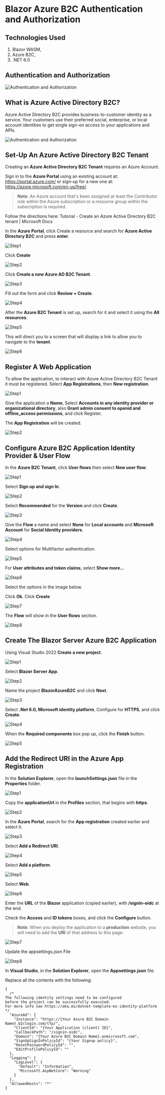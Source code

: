 # Blazor Azure B2C Authentication and Authorization

## Technologies Used

1. Blazor WASM, 
1. Azure B2C, 
1. .NET 6.0

## Authentication and Authorization
![Authentication and Authorization](./Documentation/Images/authentication-authorization.svg)

## What is Azure Active Directory B2C?

Azure Active Directory B2C provides business-to-customer identity as a service. Your customers use their preferred social, enterprise, or local account identities to get single sign-on access to your applications and APIs.

![Authentication and Authorization](./Documentation/Images/azureadb2c-overview.png)

## Set-Up An Azure Active Directory B2C Tenant
Creating an **Azure Active Directory B2C Tenant** requires an Azure Account.

Sign in to the **Azure Portal** using an existing account at: https://portal.azure.com/ or sign-up for a new one at: https://azure.microsoft.com/en-us/free/.

> **Note**: An Azure account that's been assigned at least the Contributor role within the Azure subscription or a resource group within the subscription is required.

Follow the directions here: Tutorial - Create an Azure Active Directory B2C tenant | Microsoft Docs

In the **Azure Portal**, click Create a resource and search for **Azure Active Directory B2C** and press **enter**.

![Step1](./Documentation/Images/Create_B2C/Step1.png)

Click **Create**

![Step2](./Documentation/Images/Create_B2C/Step2.png)

Click **Create a new Azure AD B2C Tenant**.

![Step3](./Documentation/Images/Create_B2C/Step3.png)

Fill out the form and click **Review + Create**.

![Step4](./Documentation/Images/Create_B2C/Step4.png)

After the **Azure B2C Tenant** is set up, search for it and select it using the **All resources**.

![Step5](./Documentation/Images/Create_B2C/Step5.png)

This will direct you to a screen that will display a link to allow you to navigate to the **tenant**.

![Step6](./Documentation/Images/Create_B2C/Step6.png)

## Register A Web Application

To allow the application, to interact with Azure Active Directory B2C Tenant it must be registered.
Select **App Registrations**, then **New registration**.

![Step1](./Documentation/Images/Register_App/Step1.png)

Give the application a **Name**, Select **Accounts in any identity provider or organizational directory**, also **Grant admin consent to openid and offline_access permissions**, and click Register.

The **App Registration** will be created.

![Step2](./Documentation/Images/Register_App/Step2.png)

## Configure Azure B2C Application Identity Provider & User Flow

In the **Azure B2C Tenant**, click **User flows** then select **New user flow**.

![Step1](./Documentation/Images/User_Flow/Step1.png)

Select **Sign up and sign In**.

![Step2](./Documentation/Images/User_Flow/Step2.png)

Select **Recommended** for the **Version** and click **Create**.

![Step3](./Documentation/Images/User_Flow/Step3.png)

Give the **Flow** a name and select **None** for **Local accounts** and **Microsoft Account** for **Social Identity providers**.

![Step4](./Documentation/Images/User_Flow/Step4.png)

Select options for Multifactor authentication.

![Step5](./Documentation/Images/User_Flow/Step5.png)

For **User attributes and token claims**, select **Show more…**

![Step6](./Documentation/Images/User_Flow/Step6.png)

Select the options in the image below.

Click **Ok**. Click **Create**

![Step7](./Documentation/Images/User_Flow/Step7.png)

The **Flow** will show in the **User flows** section.

![Step8](./Documentation/Images/User_Flow/Step8.png)

## Create The Blazor Server Azure B2C Application

Using Visual Studio 2022 **Create a new project**.

![Step1](./Documentation/Images/Blazor/Step1.png)

Select **Blazor Server App**.

![Step2](./Documentation/Images/Blazor/Step2.png)

Name the project **BlazorAzureB2C** and click **Next**.

![Step3](./Documentation/Images/Blazor/Step3.png)

Select **.Net 6.0, Microsoft identity platform**, Configure for **HTTPS**, and click **Create**.

![Step4](./Documentation/Images/Blazor/Step4.png)

When the **Required components** box pop up, click the **Finish** button.

![Step5](./Documentation/Images/Blazor/Step5.png)

## Add the Redirect URI in the Azure App Registration

In the **Solution Explorer**, open the **launchSettings.json** file in the **Properties** folder.

![Step1](./Documentation/Images/Add_Redirect_URL/Step1.png)

Copy the **applicationUrl** in the **Profiles** section, that begins with **https**.

![Step2](./Documentation/Images/Add_Redirect_URL/Step2.png)

In the **Azure Portal**, search for the **App registration** created earlier and select it.

![Step3](./Documentation/Images/Add_Redirect_URL/Step3.png)

Select **Add a Redirect URI**.

![Step4](./Documentation/Images/Add_Redirect_URL/Step4.png)

Select **Add a platform**.

![Step5](./Documentation/Images/Add_Redirect_URL/Step5.png)

Select **Web**.

![Step6](./Documentation/Images/Add_Redirect_URL/Step6.png)

Enter the **URL** of the **Blazor** application (copied earlier), with **/signin-oidc** at the end.

Check the **Access** and **ID tokens** boxes, and click the **Configure** button.

> **Note**: When you deploy the application to a **production** website, you will need to add the **URI** of that address to this page.

![Step7](./Documentation/Images/Add_Redirect_URL/Step7.png)

Update the appsettings.json File

![Step8](./Documentation/Images/Add_Redirect_URL/Step8.png)

In **Visual Studio**, in the **Solution Explorer**, open the **Appsettings.json** file.

Replace all the contents with the following:

```
{
  /*
The following identity settings need to be configured
before the project can be successfully executed.
For more info see https://aka.ms/dotnet-template-ms-identity-platform 
*/
  "AzureAd": {
    "Instance": "https://{Your Azure B2C Domain Name}.b2clogin.com/tfp/",
    "ClientId": "{Your Application (client) ID}",
    "CallbackPath": "/signin-oidc",
    "Domain": "{Your Azure B2C Domain Name}.onmicrosoft.com",
    "SignUpSignInPolicyId": "{Your Signup policy}",
    "ResetPasswordPolicyId": "",
    "EditProfilePolicyId": ""
  },
  "Logging": {
    "LogLevel": {
      "Default": "Information",
      "Microsoft.AspNetCore": "Warning"
    }
  },
  "AllowedHosts": "*"
}

```